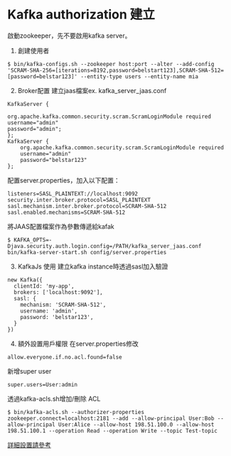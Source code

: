 # Kafka authorization 建立

啟動zookeeper，先不要啟用kafka server。
1. 創建使用者
```=
$ bin/kafka-configs.sh --zookeeper host:port --alter --add-config 'SCRAM-SHA-256=[iterations=8192,password=belstart123],SCRAM-SHA-512=[password=belstar123]' --entity-type users --entity-name mia 
```

2. Broker配置
建立jaas檔案ex. kafka_server_jaas.conf
```=
KafkaServer {
    
org.apache.kafka.common.security.scram.ScramLoginModule required
username="admin"
password="admin";
};
KafkaServer {
    org.apache.kafka.common.security.scram.ScramLoginModule required
    username="admin"
    password="belstar123"
};
```

配置server.properties，加入以下配置：
```
listeners=SASL_PLAINTEXT://localhost:9092
security.inter.broker.protocol=SASL_PLAINTEXT
sasl.mechanism.inter.broker.protocol=SCRAM-SHA-512
sasl.enabled.mechanisms=SCRAM-SHA-512
```

將JAAS配置檔案作為參數傳遞給kafak
```
$ KAFKA_OPTS=-Djava.security.auth.login.config=/PATH/kafka_server_jaas.conf bin/kafka-server-start.sh config/server.properties
```

3. KafkaJs 使用
建立kafka instance時透過sasl加入驗證
```javascript=
new Kafka({
  clientId: 'my-app',
  brokers: ['localhost:9092'],
  sasl: {
    mechanism: 'SCRAM-SHA-512',
    username: 'admin',
    password: 'belstar123',
  }
})
```

4. 額外設置用戶權限
在server.properties修改
```
allow.everyone.if.no.acl.found=false
```
新增super user
```
super.users=User:admin
```

透過kafka-acls.sh增加/刪除 ACL
```
$ bin/kafka-acls.sh --authorizer-properties zookeeper.connect=localhost:2181 --add --allow-principal User:Bob --allow-principal User:Alice --allow-host 198.51.100.0 --allow-host 198.51.100.1 --operation Read --operation Write --topic Test-topic
```
[詳細設置請參考](https://kafka.apache.org/documentation/#security_authz_examples)